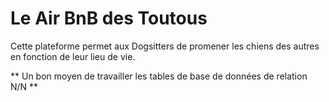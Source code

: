# Le Air BnB des Toutous

Cette plateforme permet aux Dogsitters de promener les chiens des autres en fonction de leur lieu de vie. 

** Un bon moyen de travailler les tables de base de données de relation N/N **
